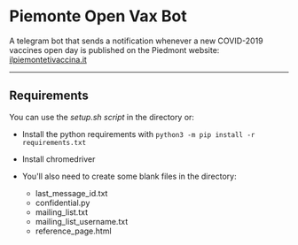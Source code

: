 # Piemonte Open Vax Bot  
A telegram bot that sends a notification whenever a new COVID-2019 vaccines open day is published on the Piedmont website: [ilpiemontetivaccina.it](https://www.ilpiemontetivaccina.it/preadesione/#/)

---
## Requirements
You can use the *setup.sh script* in the directory or:

- Install the python requirements with ``python3 -m pip install -r requirements.txt``

- Install chromedriver

- You'll also need to create some blank files in the directory:
    - last_message_id.txt
    - confidential.py
    - mailing_list.txt
    - mailing_list_username.txt
    - reference_page.html  